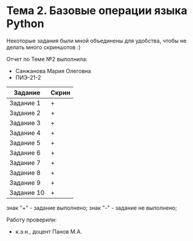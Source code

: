 # Тема 2. Базовые операции языка Python
Некоторые задания были мной объединены для удобства, чтобы не делать много скриншотов :)

Отчет по Теме №2 выполнила:
- Санжанова Мария Олеговна
- ПИЭ-21-2

| Задание    | Скрин |
|------------| ------ |
| Задание 1  | + |
| Задание 2  | + |
| Задание 3  | + |
| Задание 4  | + |
| Задание 5  | + |
| Задание 6  | + |
| Задание 7  | + |
| Задание 8  | + |
| Задание 9  | + |
| Задание 10 | + |

знак "+" - задание выполнено; знак "-" - задание не выполнено;

Работу проверили:
- к.э.н., доцент Панов М.А.